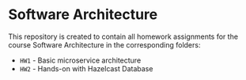 # Software Architecture

This repository is created to contain all homework assignments for the course Software Architecture in the corresponding folders:
- `HW1` - Basic microservice architecture
- `HW2` - Hands-on with Hazelcast Database
